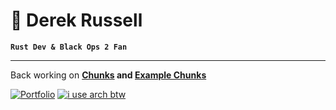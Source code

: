 # 🌊 Derek Russell

**`Rust Dev & Black Ops 2 Fan`**

---
Back working on **[Chunks](https://github.com/drkrssll/chunks-rs) and [Example Chunks](https://github.com/drkrssll/example-chunks)**

[![Portfolio](https://img.shields.io/badge/Portfolio-%23000000.svg?style=for-the-badge&logo=firefox&logoColor=white)](https://derekrussell.pro)
[![i use arch btw](https://img.shields.io/badge/-i%20use%20arch%20btw-1793D1?style=for-the-badge&logo=arch-linux&logoColor=white)](https://archlinux.org)
